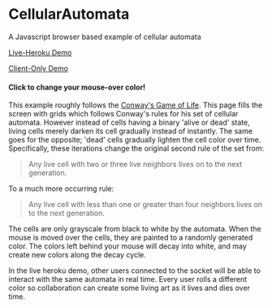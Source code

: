 # CellularAutomata
A Javascript browser based example of cellular automata

[Live-Heroku Demo](https://cellularautomata.herokuapp.com/)

[Client-Only Demo](https://people.rit.edu/dxl1720/ComputationalAesthetics/CellularAutomata/conwayMod.html)

#### Click to change your mouse-over color!

This example roughly follows the [Conway's Game of Life](https://en.wikipedia.org/wiki/Conway%27s_Game_of_Life). This page fills the screen with grids which follows Conway's rules for his set of cellular automata. However instead of cells having a binary 'alive or dead' state, living cells merely darken its cell gradually instead of instantly. The same goes for the opposite; 'dead' cells gradually lighten the cell color over time. Specifically, these iterations change the original second rule of the set from:

> Any live cell with two or three live neighbors lives on to the next generation.

To a much more occurring rule:

> Any live cell with less than one or greater than four neighbors lives on to the next generation.

The cells are only grayscale from black to white by the automata. When the mouse is moved over the cells, they are painted to a randomly generated color. The colors left behind your mouse will decay into white, and may create new colors along the decay cycle.

In the live heroku demo, other users connected to the socket will be able to interact with the same automata in real time. Every user rolls a different color so collaboration can create some living art as it lives and dies over time.
